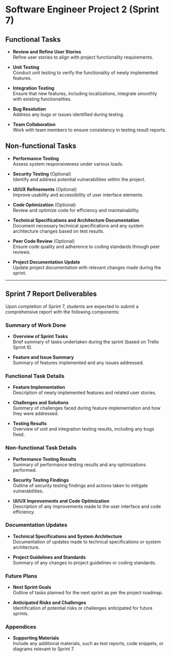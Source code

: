 # Software Engineer Project 2 (Sprint 7)

## Functional Tasks

- **Review and Refine User Stories**  
  Refine user stories to align with project functionality requirements.

- **Unit Testing**  
  Conduct unit testing to verify the functionality of newly implemented features.

- **Integration Testing**  
  Ensure that new features, including localizations, integrate smoothly with existing functionalities.

- **Bug Resolution**  
  Address any bugs or issues identified during testing.

- **Team Collaboration**  
  Work with team members to ensure consistency in testing result reports.

## Non-functional Tasks

- **Performance Testing**  
  Assess system responsiveness under various loads.

- **Security Testing** (Optional)  
  Identify and address potential vulnerabilities within the project.

- **UI/UX Refinements** (Optional)  
  Improve usability and accessibility of user interface elements.

- **Code Optimization** (Optional)  
  Review and optimize code for efficiency and maintainability.

- **Technical Specifications and Architecture Documentation**  
  Document necessary technical specifications and any system architecture changes based on test results.

- **Peer Code Review** (Optional)  
  Ensure code quality and adherence to coding standards through peer reviews.

- **Project Documentation Update**  
  Update project documentation with relevant changes made during the sprint.

---

## Sprint 7 Report Deliverables

Upon completion of Sprint 7, students are expected to submit a comprehensive report with the following components:

### Summary of Work Done

- **Overview of Sprint Tasks**  
  Brief summary of tasks undertaken during the sprint (based on Trello Sprint 6).

- **Feature and Issue Summary**  
  Summary of features implemented and any issues addressed.

### Functional Task Details

- **Feature Implementation**  
  Description of newly implemented features and related user stories.

- **Challenges and Solutions**  
  Summary of challenges faced during feature implementation and how they were addressed.

- **Testing Results**  
  Overview of unit and integration testing results, including any bugs fixed.

### Non-functional Task Details

- **Performance Testing Results**  
  Summary of performance testing results and any optimizations performed.

- **Security Testing Findings**  
  Outline of security testing findings and actions taken to mitigate vulnerabilities.

- **UI/UX Improvements and Code Optimization**  
  Description of any improvements made to the user interface and code efficiency.

### Documentation Updates

- **Technical Specifications and System Architecture**  
  Documentation of updates made to technical specifications or system architecture.

- **Project Guidelines and Standards**  
  Summary of any changes to project guidelines or coding standards.

### Future Plans

- **Next Sprint Goals**  
  Outline of tasks planned for the next sprint as per the project roadmap.

- **Anticipated Risks and Challenges**  
  Identification of potential risks or challenges anticipated for future sprints.

### Appendices

- **Supporting Materials**  
  Include any additional materials, such as test reports, code snippets, or diagrams relevant to Sprint 7.


